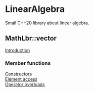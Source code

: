 # LinearAlgebra
Small C++20 library about linear algebra.

## MathLbr::vector
<a href="https://github.com/SoWeBegin/LinearAlgebra/blob/main/vector.md">Introduction</a></br>
### Member functions
<a href="https://github.com/SoWeBegin/LinearAlgebra/blob/main/vector_constructors.md">Constructors</a><br>
<a href="https://github.com/SoWeBegin/LinearAlgebra/blob/main/elementAccess.md">Element access</a><br>
<a href="">Operator overloads</a>


